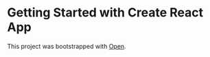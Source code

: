 # Getting Started with Create React App

This project was bootstrapped with [Open](https://628bb97bab6a3a0073620146--tubular-travesseiro-48177f.netlify.app/).

